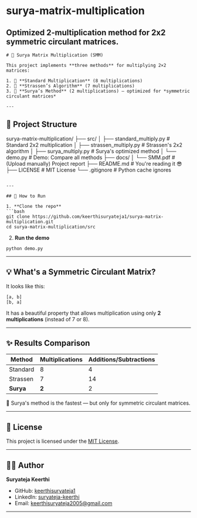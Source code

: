 # surya-matrix-multiplication
Optimized 2-multiplication method for 2x2 symmetric circulant matrices.
---
```
# 🔢 Surya Matrix Multiplication (SMM)

This project implements **three methods** for multiplying 2×2 matrices:

1. 🧠 **Standard Multiplication** (8 multiplications)
2. 🧠 **Strassen’s Algorithm** (7 multiplications)
3. 🧠 **Surya’s Method** (2 multiplications) – optimized for *symmetric circulant matrices*

---
```

## 📂 Project Structure

surya-matrix-multiplication/
├── src/
│   ├── standard\_multiply.py     # Standard 2x2 multiplication
│   ├── strassen\_multiply.py     # Strassen's 2x2 algorithm
│   ├── surya\_multiply.py        # Surya's optimized method
│   └── demo.py                  # Demo: Compare all methods
├── docs/
│   └── SMM.pdf                  # (Upload manually) Project report
├── README.md                    # You're reading it 😎
├── LICENSE                      # MIT License
└── .gitignore                   # Python cache ignores

````

---

## 🧪 How to Run

1. **Clone the repo**  
```bash
git clone https://github.com/keerthisuryateja1/surya-matrix-multiplication.git
cd surya-matrix-multiplication/src
````

2. **Run the demo**

```
python demo.py
```

---

## 💡 What's a Symmetric Circulant Matrix?

It looks like this:

```
[a, b]
[b, a]
```

It has a beautiful property that allows multiplication using only **2 multiplications** (instead of 7 or 8).

---

## ✨ Results Comparison

| Method    | Multiplications | Additions/Subtractions |
| --------- | --------------- | ---------------------- |
| Standard  | 8               | 4                      |
| Strassen  | 7               | 14                     |
| **Surya** | **2**           | 2                      |

🚀 Surya's method is the fastest — but only for symmetric circulant matrices.

---

## 📜 License

This project is licensed under the [MIT License](LICENSE).

---

## 👨‍💻 Author

**Suryateja Keerthi**

* GitHub: [keerthisuryateja1](https://github.com/keerthisuryateja1)
* LinkedIn: [suryateja-keerthi](https://www.linkedin.com/in/suryateja-keerthi)
* Email: [keerthisuryateja2005@gmail.com](mailto:keerthisuryateja2005@gmail.com)

---
